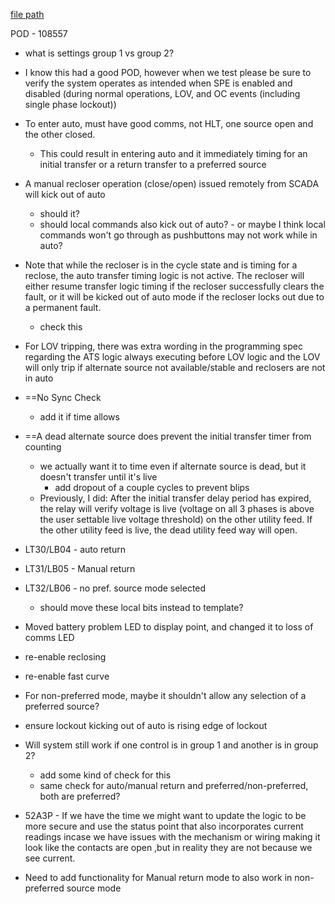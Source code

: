 
[file path](<file:///C:\Users\jnetherton\G&W Electric Co\US-PowerGridAutomation - Documents\_Lazer\125287 - West River Electric>)

POD - 108557
- what is settings group 1 vs group 2?

- I know this had a good POD, however when we test please be sure to verify the system operates as intended when SPE is enabled and disabled (during normal operations, LOV, and OC events (including single phase lockout))
- To enter auto, must have good comms, not HLT, one source open and the other closed.
	- This could result in entering auto and it immediately timing for an initial transfer or a return transfer to a preferred source
- A manual recloser operation (close/open) issued remotely from SCADA will kick out of auto
	- should it?
	- should local commands also kick out of auto? - or maybe I think local commands won't go through as pushbuttons may not work while in auto?
- Note that while the recloser is in the cycle state and is timing for a reclose, the auto transfer timing logic is not active. The recloser will either resume transfer logic timing if the recloser successfully clears the fault, or it will be kicked out of auto mode if the recloser locks out due to a permanent fault.
	- check this
- For LOV tripping, there was extra wording in the programming spec regarding the ATS logic always executing before LOV logic and the LOV will only trip if alternate source not available/stable and reclosers are not in auto
- ==No Sync Check
	- add it if time allows
- ==A dead alternate source does prevent the initial transfer timer from counting
	- we actually want it to time even if alternate source is dead, but it doesn't transfer until it's live 
		- add dropout of a couple cycles to prevent blips
	- Previously, I did: After the initial transfer delay period has expired, the relay will verify voltage is live (voltage on all 3 phases is above the user settable live voltage threshold) on the other utility feed. If the other utility feed is live, the dead utility feed way will open.
- LT30/LB04 - auto return
- LT31/LB05 - Manual return
- LT32/LB06 - no pref. source mode selected
	- should move these local bits instead to template?
- Moved battery problem LED to display point, and changed it to loss of comms LED
- re-enable reclosing
- re-enable fast curve
- For non-preferred mode, maybe it shouldn't allow any selection of a preferred source?
- ensure lockout kicking out of auto is rising edge of lockout
- Will system still work if one control is in group 1 and another is in group 2?
	- add some kind of check for this
	- same check for auto/manual return and preferred/non-preferred, both are preferred?
- 52A3P - If we have the time we might want to update the logic to be more secure and use the status point that also incorporates current readings incase we have issues with the mechanism or wiring making it look like the contacts are open ,but in reality they are not because we see current.
- Need to add functionality for Manual return mode to also work in non-preferred source mode
